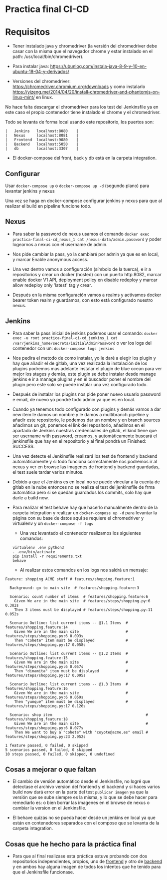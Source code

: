 # Practica final CI-CD

# Requisitos

- Tener instalado java y chromedriver (la versión del chromedriver debe casar con la misma que el navegador chrome y estar instalado en el path: /usr/local/bin/chromedriver).

 - Para instalar java: https://ubunlog.com/instala-java-8-9-y-10-en-ubuntu-18-04-y-derivados/

 - Versiones del chromedriver: https://chromedriver.chromium.org/downloads y como instalarlo https://yizeng.me/2014/04/20/install-chromedriver-and-phantomjs-on-linux-mint/ en linux.

 No hace falta descargar el chromedriver para los test del Jenkinsfile ya en este caso el propio contenedor tiene instalado el chrome y el chromedriver.

 Todo se levanta de forma local usando este repositorio, los puertos son:

 ```
 |   Jenkins   localhost:8080    |
 |   Nexus     localhost:8081    |
 |   Frontend  localhost:9080    |
 |   Backend   localhost:5050    |
 |   db        localhost:3307    |
 ```

 - El docker-compose del front, back y db está en la carpeta integration.


## Configurar

 Usar `docker-compose up` o `docker-compose up -d` (segundo plano) para levantar jenkins y nexus

 Una vez se haga en docker-compose configurar jenkins y nexus para que al realizar el build en pipeline funcione todo.

## Nexus

  - Para saber la password de nexus usamos el comando `docker exec practica-final-ci-cd_nexus_1 cat /nexus-data/admin.password` y poder logearnos a nexus con el username de admin.

  - Nos pide cambiar la pass, yo la cambiaré por admin ya que es en local, y marcar Enable anonymous access.

  - Una vez dentro vamos a configuración (símbolo de la tuerca), e ir a repositorios y crear un docker (hosted) con un puerto http 8082, marcar enable docker V1 API, deployment policy en disable redeploy y marcar allow redeploy only 'latest' tag y crear.

  - Después en la misma configuración vamos a realms y activamos docker bearer token realm y guardamos, con esto está configurado nuestro nexus.

## Jenkins

  - Para saber la pass inicial de jenkins podemos usar el comando: `docker exec -u root practica-final-ci-cd_jenkins_1 cat /var/jenkins_home/secrets/initialAdminPassword` o ver los logs del contenedor con un: `docker-compose logs jenkins`

  - Nos pedira el metodo de como instalar, yo le daré a elegir los plugin y hay que añadir el de gitlab, una vez realizada la instalación de los plugins podremos mas adelante instalar el plugin de blue ocean para ver mejor los stages y demás, este plugin se debe instalar desde manage jenkins e ir a manage plugins y en el buscador poner el nombre del plugin pero este solo se puede instalar una vez configurado todo.

  - Después de instalar los plugins nos pide poner nuevo usuario password e email, de nuevo yo pondré todo admin ya que es en local.

  - Cuando ya tenemos todo configurado con plugins y demás vamos a dar new item le damos un nombre y le damos a multibranch pipeline y añadir este repositorio, le podemos dar un nombre y en  branch sources añadimos un git, ponemos el link del repositorio, añadimos en el apartado de Jenkins nuestras credenciales de gitlab, el kind tiene que ser username with password, creamos, y automáticamente buscará el jenkinsfile que hay en el repositorio y al final pondrá un Finished: SUCCESS.

  - Una vez detecte el Jenkinsfile realizará los test de frontend y backend automáticamente y si todo funciona correctamente nos podremos ir al nexus y ver en browse las imagenes de frontend y backend guardadas, el test suele tardar varios minutos.

  - Debido a que el Jenkins es en local no se puede vincular a la cuenta de gitlab en la nube entonces no se realiza el test del jenkinsfile de frma automática pero si se quedan guardados los commits, solo hay que darle a build now.


  - Para realizar el test behave hay que hacerlo manualmente dentro de la carpeta integration y realizar un `docker-compose up -d` para levantar la página con su base de datos aquí se requiere el chromedriver y virtualenv y un `docker-compose -f logs`

     - Una vez levantado el contenedor realizamos los siguientes comandos:

     ```
     virtualenv .env python3
     . .env/bin/activate
     pip install -r requirements.txt
     behave
     ```
     - Al realizar estos comandos en los logs nos saldrá un mensaje:

   ```
   Feature: shopping ACME stuff # features/shopping.feature:1

     Background: go to main site  # features/shopping.feature:3

     Scenario: count number of items  # features/shopping.feature:6
       Given We are in the main site  # features/steps/shopping.py:6 0.382s
       Then 3 items must be displayed # features/steps/shopping.py:11 0.052s

     Scenario Outline: list current items -- @1.1 Items  # features/shopping.feature:14
       Given We are in the main site                     # features/steps/shopping.py:6 0.093s
       Then "cohete" item must be displayed              # features/steps/shopping.py:17 0.058s

     Scenario Outline: list current items -- @1.2 Items  # features/shopping.feature:15
       Given We are in the main site                     # features/steps/shopping.py:6 0.057s
       Then "dinamita" item must be displayed            # features/steps/shopping.py:17 0.095s

     Scenario Outline: list current items -- @1.3 Items  # features/shopping.feature:16
       Given We are in the main site                     # features/steps/shopping.py:6 0.059s
       Then "yunque" item must be displayed              # features/steps/shopping.py:17 0.126s

     Scenario: shop item                                          # features/shopping.feature:18
       Given We are in the main site                              # features/steps/shopping.py:6 0.077s
       Then We want to buy a "cohete" with "coyote@acme.es" email # features/steps/shopping.py:23 2.952s

   1 feature passed, 0 failed, 0 skipped
   5 scenarios passed, 0 failed, 0 skipped
   10 steps passed, 0 failed, 0 skipped, 0 undefined
   ```

## Cosas a mejorar o que faltan

  - El cambio de versión automático desde el Jenkinsfile, no logré que detectase el archivo version del frontend y el backend y si haces varios build now dará error en la parte del test `publicar imagen` ya que la versión que se sube siempre es la misma, y lo que se debe hacer para remediarlo es: o bien borrar las imagenes en el browse de nexus o cambiar la version en el Jenkinsfile.

  - El behave quizás no se pueda hacer desde un jenkins en local ya que están en contenedores separados con el compose que se levanta de la carpeta intagration.


## Cosas que he hecho para la práctica final

   - Para que al final realizase esta práctica estuve probando con dos repositorios independientes, propios, uno de [frontend](https://gitkc.cloud/Mike/prueba-jenkins-frontend-local) y otro de [backend](https://gitkc.cloud/Mike/prueba-jenkins-backend-local) y en ambos hay alguna imagen de todos los intentos que he tenido para que el Jenkinsfile funcionase.
